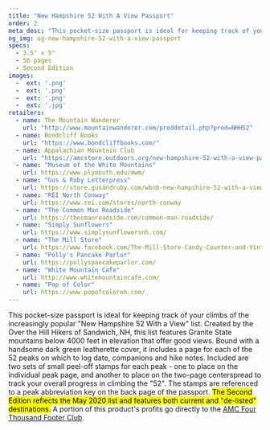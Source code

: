 ```yaml
---
title: "New Hampshire 52 With A View Passport"
order: 2
meta_desc: "This pocket-size passport is ideal for keeping track of your climbs of the increasingly popular 'New Hampshire 52 With a View' list."
og_img: og-new-hampshire-52-with-a-view-passport
specs:
  - 3.5" x 5"
  - 56 pages
  - Second Edition
images:
  -  ext: '.png'
  -  ext: '.png'
  -  ext: '.png'
  -  ext: '.jpg'
retailers:
  - name: The Mountain Wanderer
    url: "http://www.mountainwanderer.com/proddetail.php?prod=NHH52"
  - name: Bondcliff Books
    url: "https://www.bondcliffbooks.com/"
  - name: Appalachian Mountain Club
    url: "https://amcstore.outdoors.org/new-hampshire-52-with-a-view-passport-055169"
  - name: "Museum of the White Mountains"
    url: https://www.plymouth.edu/mwm/
  - name: "Gus & Ruby Letterpress"
    url: https://store.gusandruby.com/wbnb-new-hampshire-52-with-a-view-passport-book.html
  - name: "REI North Conway"
    url: https://www.rei.com/stores/north-conway
  - name: "The Common Man Roadside"
    url: https://thecmanroadside.com/common-man-roadside/
  - name: "Simply Sunflowers"
    url: https://www.simplysunflowersnh.com/
  - name: "The Mill Store"
    url: https://www.facebook.com/The-Mill-Store-Candy-Counter-and-Vintage-Goods-473831913370734/
  - name: "Polly's Pancake Parlor"
    url: https://pollyspancakeparlor.com/
  - name: "White Mountain Cafe"
    url: http://www.whitemountaincafe.com/
  - name: "Pop of Color"
    url: https://www.popofcolornh.com/
---
```


This pocket-size passport is ideal for keeping track of your climbs of the increasingly popular &quot;New Hampshire 52 With a View&quot; list. Created by the Over the Hill Hikers of Sandwich, NH, this list features Granite State mountains below 4000 feet in elevation that offer good views. Bound with a handsome dark green leatherette cover, it includes a page for each of the 52 peaks on which to log date, companions and hike notes. Included are two sets of small peel-off stamps for each peak - one to place on the individual peak page, and another to place on the two-page centerspread to track your overall progress in climbing the &quot;52&quot;. The stamps are referenced to a peak abbreviation key on the back page of the passport. <mark>The Second Edition reflects the May 2020 list and features both current and "de-listed" destinations.</mark> A portion of this product's profits go directly to the [AMC Four Thousand Footer Club](http://www.amc4000footer.org/).